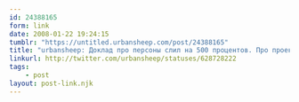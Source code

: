 ```yaml
---
id: 24388165
form: link
date: 2008-01-22 19:24:15
tumblr: "https://untitled.urbansheep.com/post/24388165"
title: "urbansheep: Доклад про персоны слил на 500 процентов. Про проектирование от персон ничего нет. Так нельзя. :("
linkurl: http://twitter.com/urbansheep/statuses/628728222
tags:
    - post
layout: post-link.njk
---
```


